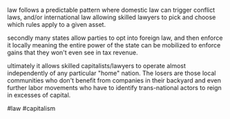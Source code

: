 law follows a predictable pattern where domestic law can trigger conflict laws, and/or international law allowing skilled lawyers to pick and choose which rules apply to a given asset.

secondly many states allow parties to opt into foreign law, and then enforce it locally meaning the entire power of the state can be mobilized to enforce gains that they won't even see in tax revenue.

ultimately it allows skilled capitalists/lawyers to operate almost independently of any particular "home" nation.  The losers are those local communities who don't benefit from companies in their backyard and even further labor movements who have to identify trans-national actors to reign in excesses of capital.

#law #capitalism 